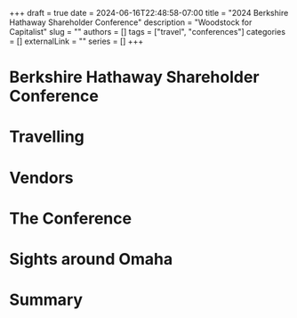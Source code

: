 +++ 
draft = true
date = 2024-06-16T22:48:58-07:00
title = "2024 Berkshire Hathaway Shareholder Conference"
description = "Woodstock for Capitalist"
slug = ""
authors = []
tags = ["travel", "conferences"]
categories = []
externalLink = ""
series = []
+++

# Berkshire Hathaway Shareholder Conference

# Travelling

# Vendors

# The Conference

# Sights around Omaha

# Summary